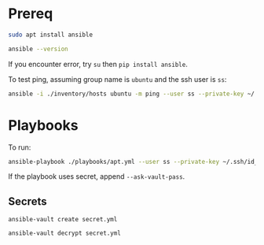 # Prereq

```bash
sudo apt install ansible

ansible --version
```

If you encounter error, try `su` then `pip install ansible`.

To test ping, assuming group name is `ubuntu` and the ssh user is `ss`:
```bash
ansible -i ./inventory/hosts ubuntu -m ping --user ss --private-key ~/.ssh/id_rsa
```

# Playbooks

To run:

```bash
ansible-playbook ./playbooks/apt.yml --user ss --private-key ~/.ssh/id_rsa -i ./inventory/hosts
```

If the playbook uses secret, append `--ask-vault-pass`.

## Secrets

```
ansible-vault create secret.yml

ansible-vault decrypt secret.yml
```
